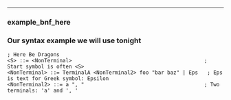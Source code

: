 
---

### example_bnf_here



### Our syntax example we will use tonight

```bnf
; Here Be Dragons
<S> ::= <NonTerminal>                                           ; Start symbol is often <S>
<NonTerminal> ::= TerminalA <NonTerminal2> foo "bar baz" | Eps   ; Eps is text for Greek symbol: Epsilon
<NonTerminal2> ::= a ", "                                       ; Two terminals: 'a' and ', '
```
